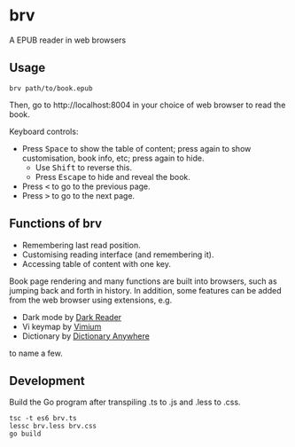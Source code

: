 # brv
A EPUB reader in web browsers

## Usage

    brv path/to/book.epub
    
Then, go to http://localhost:8004 in your choice of web browser to read the book.

Keyboard controls: 

- Press <kbd>Space</kbd> to show the table of content; press again to show customisation, book info, etc; press again to hide. 
  - Use <kbd>Shift</kbd> to reverse this.
  - Press <kbd>Escape</kbd> to hide and reveal the book.
- Press <kbd>&lt;</kbd> to go to the previous page.
- Press <kbd>&gt;</kbd> to go to the next page.

## Functions of brv

- Remembering last read position.
- Customising reading interface (and remembering it).
- Accessing table of content with one key.

Book page rendering and many functions are built into browsers, such as jumping back and forth in history. 
In addition, some features can be added from the web browser using extensions, 
e.g.

- Dark mode by [Dark Reader](https://darkreader.org)
- Vi keymap by [Vimium](https://github.com/philc/vimium)
- Dictionary by [Dictionary Anywhere](https://github.com/meetDeveloper/Dictionary-Anywhere)

to name a few.

## Development

Build the Go program after transpiling .ts to .js and .less to .css.

    tsc -t es6 brv.ts
    lessc brv.less brv.css
    go build
